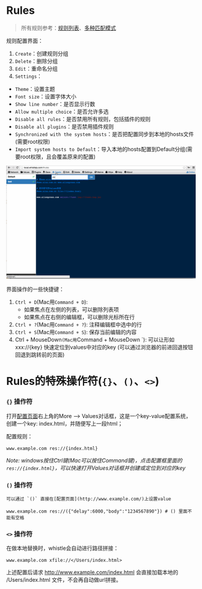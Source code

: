 # Rules
> 所有规则参考：[规则列表](../rules/index.html)、[多种匹配模式](../pattern.html)

规则配置界面：

1. `Create`：创建规则分组
2. `Delete`：删除分组
3. `Edit`：重命名分组
4. `Settings`：
 - `Theme`：设置主题
 - `Font size`：设置字体大小
 - `Show line number`：是否显示行数
 - `Allow multiple choice`：是否允许多选
 - `Disable all rules`：是否禁用所有规则，包括插件的规则
 - `Disable all plugins`：是否禁用插件规则
 - `Synchronized with the system hosts`：是否把配置同步到本地的hosts文件(需要root权限)
 - `Import system hosts to Default`：导入本地的hosts配置到Default分组(需要root权限，且会覆盖原来的配置)

![Rules](../img/rules.gif)

界面操作的一些快捷键：

1. `Ctrl + D`(Mac用`Command + D`): 
	- 如果焦点在左侧的列表，可以删除列表项
	- 如果焦点在右侧的编辑框，可以删除光标所在行
2. `Ctrl + ?`(Mac用`Command + ?`): 注释编辑框中选中的行
3. `Ctrl + S`(Mac用`Command + S`): 保存当前编辑的内容
4. Ctrl + MouseDown`(Mac用`Command + MouseDown `): 可以让形如 xxx://{key} 快速定位到values中对应的key (可以通过浏览器的前进回退按钮回退到跳转前的页面)




# Rules的特殊操作符(`{}`、`()`、`<>`)


### `{}` 操作符

打开[配置页面](http://local.whistlejs.com/)右上角的More --> Values对话框，这是一个key-value配置系统，创建一个key: index.html，并随便写上一段html；

配置规则：

	www.example.com res://{index.html}

*Note: windows按住Ctrl键(Mac可以按住Command键)，点击配置框里面的 `res://{index.html}`，可以快速打开Values对话框并创建或定位到对应的key*

### `()` 操作符

	可以通过 `()` 直接在[配置页面](http://www.example.com/)上设置value	

	www.example.com res://({"delay":6000,"body":"1234567890"}) # () 里面不能有空格

### `<>` 操作符

在做本地替换时，whistle会自动进行路径拼接：	

	www.example.com xfile://</Users/index.html>

上述配置后请求 http://www.example.com/index.html 会直接加载本地的 /Users/index.html 文件，不会再自动做url拼接。
